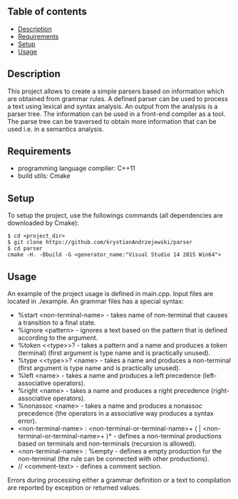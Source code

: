 ## Table of contents
* [Description](#description)
* [Requirements](#requirements)
* [Setup](#setup)
* [Usage](#usage)

## Description
This project allows to create a simple parsers based on information which are obtained from grammar rules. A defined parser can be used to process a text using lexical and syntax analysis. 
An output from the analysis is a parser tree. The information can be used in a front-end compiler as a tool. The parse tree can be traversed to obtain more information that can be used i.e.
in a semantics analysis.
	
## Requirements
* programming language compiler: C++11
* build utils: Cmake

## Setup
To setup the project, use the followings commands (all dependencies are downloaded by Cmake):
```
$ cd <project_dir>
$ git clone https://github.com/krystianAndrzejewski/parser
$ cd parser
cmake -H. -Bbuild -G <generator_name:"Visual Studio 14 2015 Win64">
```

## Usage
An example of the project usage is defined in main.cpp. Input files are located in ./example. An grammar files has a special syntax:
* %start \<non-terminal-name> - takes name of non-terminal that causes a transition to a final state.
* %ignore \<pattern> - ignores a text based on the pattern that is defined according to the argument.
* %token <\<type>>? <name> <pattern> - takes a pattern and a name and produces a token (terminal) (first argument is type name and is practically unused).
* %type <\<type>>? \<name> - takes a name and produces a non-terminal (first argument is type name and is practically unused).
* %left \<name> - takes a name and produces a left precedence (left-associative operators).
* %right \<name> - takes a name and produces a right precedence (right-associative operators).
* %nonassoc \<name> - takes a name and produces a nonassoc precedence (the operators in a associative way produces a syntax error).
* \<non-terminal-name> : \<non-terminal-or-terminal-name>+ ( | \<non-terminal-or-terminal-name>+ )* - defines a non-terminal productions based on terminals and non-terminals (recursion is allowed).
* \<non-terminal-name> : %empty - defines a empty production for the non-terminal (the rule can be connected with other productions).
* // \<comment-text> - defines a comment section.
<p>Errors during processing either a grammar definition or a text to compilation are reported by exception or returned values. </p>


